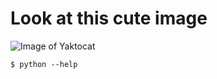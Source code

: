 # Look at this cute image
![Image of Yaktocat](https://octodex.github.com/images/yaktocat.png)

```
$ python --help
```
